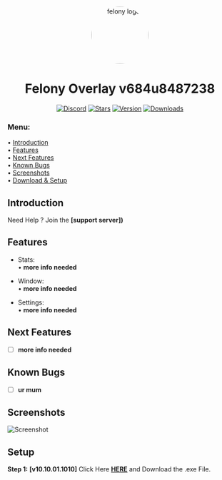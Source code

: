 <div align="center">
    <a href="https://discord.gg/"><img src="" alt="felony logo" height="128" style="border-radius: 50%"></a>
    <h1>Felony Overlay v684u8487238</h1>
</div>
<div align="center">
        <a href="https://discord.gg/"><img src="https://img.shields.io/discord/?color=blue&label=Discord&logo=discord&style=for-the-badge" alt="Discord"></a>
        <a href="https://github.com/lxgg142/felony-overlay"><img src="https://img.shields.io/github/stars/lxgg142/felony-overlay?style=for-the-badge" alt="Stars"></a>
        <a href="https://github.com/lxgg142/felony-overlay"><img src="https://img.shields.io/github/v/release/lxgg142/felony-overlay?color=red&label=Version&logo=github&style=for-the-badge" alt="Version"></a>
    <a href="https://github.com/lxgg142/felony-overlay"><img src="https://img.shields.io/github/downloads/lxgg142/felony-overlay/total?style=for-the-badge" alt="Downloads"></a>
</div>
<p align="center">
    <h3>Menu:</h3>
</p>

  • [Introduction](https://github.com/lxgg142/felony-overlay/#introduction)  
  • [Features](https://github.com/lxgg142/felony-overlay/#features)   
  • [Next Features](https://github.com/lxgg142/felony-overlay/#next-features)   
  • [Known Bugs](https://github.com/lxgg142/felony-overlay/#known-bugs)   
  • [Screenshots](https://github.com/lxgg142/felony-overlay/#screenshots)  
  • [Download & Setup](https://github.com/lxgg142/felony-overlay/#setup)  

## Introduction
  

Need Help ? Join the **[support server])**  

## Features
- Stats:  
    • **more info needed**
    
- Window:  
    • **more info needed**
    
- Settings:    
    • **more info needed**

## Next Features  
  - [ ] **more info needed**
    
## Known Bugs
 - [ ] **ur mum**

## Screenshots

![Screenshot]()

## Setup

__Step 1:__
**[v10.10.01.1010]** Click Here **[HERE](https://github.com/lxgg142/felony-overlay/releases)** and Download the .exe File.